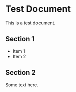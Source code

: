 # Test Document

This is a test document.

## Section 1
- Item 1
- Item 2

## Section 2
Some text here.
